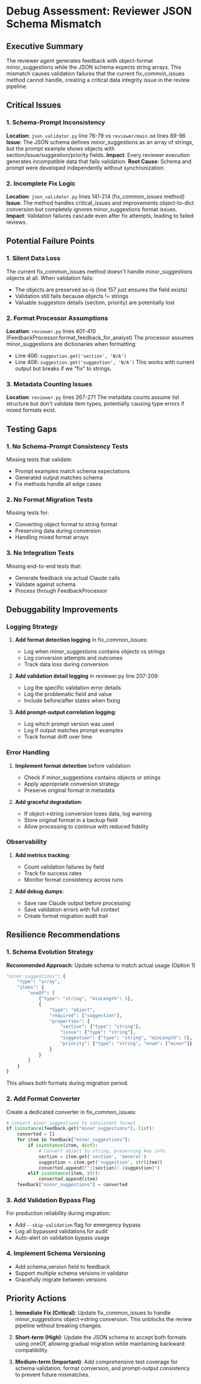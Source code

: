# Debug Assessment: Reviewer JSON Schema Mismatch

## Executive Summary
The reviewer agent generates feedback with object-format minor_suggestions while the JSON schema expects string arrays. This mismatch causes validation failures that the current fix_common_issues method cannot handle, creating a critical data integrity issue in the review pipeline.

## Critical Issues

### 1. Schema-Prompt Inconsistency
**Location**: `json_validator.py` line 76-79 vs `reviewer/main.md` lines 89-96
**Issue**: The JSON schema defines minor_suggestions as an array of strings, but the prompt example shows objects with section/issue/suggestion/priority fields.
**Impact**: Every reviewer execution generates incompatible data that fails validation.
**Root Cause**: Schema and prompt were developed independently without synchronization.

### 2. Incomplete Fix Logic
**Location**: `json_validator.py` lines 141-214 (fix_common_issues method)
**Issue**: The method handles critical_issues and improvements object-to-dict conversion but completely ignores minor_suggestions format issues.
**Impact**: Validation failures cascade even after fix attempts, leading to failed reviews.

## Potential Failure Points

### 1. Silent Data Loss
The current fix_common_issues method doesn't handle minor_suggestions objects at all. When validation fails:
- The objects are preserved as-is (line 157 just ensures the field exists)
- Validation still fails because objects != strings
- Valuable suggestion details (section, priority) are potentially lost

### 2. Format Processor Assumptions
**Location**: `reviewer.py` lines 401-410 (FeedbackProcessor.format_feedback_for_analyst)
The processor assumes minor_suggestions are dictionaries when formatting:
- Line 406: `suggestion.get('section', 'N/A')`
- Line 408: `suggestion.get('suggestion', 'N/A')`
This works with current output but breaks if we "fix" to strings.

### 3. Metadata Counting Issues
**Location**: `reviewer.py` lines 267-271
The metadata counts assume list structure but don't validate item types, potentially causing type errors if mixed formats exist.

## Testing Gaps

### 1. No Schema-Prompt Consistency Tests
Missing tests that validate:
- Prompt examples match schema expectations
- Generated output matches schema
- Fix methods handle all edge cases

### 2. No Format Migration Tests
Missing tests for:
- Converting object format to string format
- Preserving data during conversion
- Handling mixed format arrays

### 3. No Integration Tests
Missing end-to-end tests that:
- Generate feedback via actual Claude calls
- Validate against schema
- Process through FeedbackProcessor

## Debuggability Improvements

### Logging Strategy

1. **Add format detection logging** in fix_common_issues:
   - Log when minor_suggestions contains objects vs strings
   - Log conversion attempts and outcomes
   - Track data loss during conversion

2. **Add validation detail logging** in reviewer.py line 207-209:
   - Log the specific validation error details
   - Log the problematic field and value
   - Include before/after states when fixing

3. **Add prompt-output correlation logging**:
   - Log which prompt version was used
   - Log if output matches prompt examples
   - Track format drift over time

### Error Handling

1. **Implement format detection** before validation:
   - Check if minor_suggestions contains objects or strings
   - Apply appropriate conversion strategy
   - Preserve original format in metadata

2. **Add graceful degradation**:
   - If object→string conversion loses data, log warning
   - Store original format in a backup field
   - Allow processing to continue with reduced fidelity

### Observability

1. **Add metrics tracking**:
   - Count validation failures by field
   - Track fix success rates
   - Monitor format consistency across runs

2. **Add debug dumps**:
   - Save raw Claude output before processing
   - Save validation errors with full context
   - Create format migration audit trail

## Resilience Recommendations

### 1. Schema Evolution Strategy
**Recommended Approach**: Update schema to match actual usage (Option 1)

```python
"minor_suggestions": {
    "type": "array",
    "items": {
        "oneOf": [
            {"type": "string", "minLength": 5},
            {
                "type": "object",
                "required": ["suggestion"],
                "properties": {
                    "section": {"type": "string"},
                    "issue": {"type": "string"},
                    "suggestion": {"type": "string", "minLength": 5},
                    "priority": {"type": "string", "enum": ["minor"]}
                }
            }
        ]
    }
}
```

This allows both formats during migration period.

### 2. Add Format Converter
Create a dedicated converter in fix_common_issues:

```python
# Convert minor_suggestions to consistent format
if isinstance(feedback.get("minor_suggestions"), list):
    converted = []
    for item in feedback["minor_suggestions"]:
        if isinstance(item, dict):
            # Convert object to string, preserving key info
            section = item.get('section', 'General')
            suggestion = item.get('suggestion', str(item))
            converted.append(f"[{section}] {suggestion}")
        elif isinstance(item, str):
            converted.append(item)
    feedback["minor_suggestions"] = converted
```

### 3. Add Validation Bypass Flag
For production reliability during migration:
- Add `--skip-validation` flag for emergency bypass
- Log all bypassed validations for audit
- Auto-alert on validation bypass usage

### 4. Implement Schema Versioning
- Add schema_version field to feedback
- Support multiple schema versions in validator
- Gracefully migrate between versions

## Priority Actions

1. **Immediate Fix (Critical)**: Update fix_common_issues to handle minor_suggestions object→string conversion. This unblocks the review pipeline without breaking changes.

2. **Short-term (High)**: Update the JSON schema to accept both formats using oneOf, allowing gradual migration while maintaining backward compatibility.

3. **Medium-term (Important)**: Add comprehensive test coverage for schema validation, format conversion, and prompt-output consistency to prevent future mismatches.
